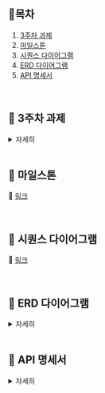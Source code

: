 ## 📑목차
1. [3주차 과제](#-3주차-과제)
2. [마일스톤](#-마일스톤)
3. [시퀀스 다이어그램](#-시퀀스-다이어그램)
4. [ERD 다이어그램](#-erd-다이어그램)
5. [API 명세서](#-api-명세서)

<br />

## 📌 3주차 과제
<details>
<summary>
  자세히
</summary>  

### Description

- **`콘서트 예약 서비스`**를 구현해 봅니다.
- 대기열 시스템을 구축하고, 예약 서비스는 작업가능한 유저만 수행할 수 있도록 해야합니다.
- 사용자는 좌석예약 시에 미리 충전한 잔액을 이용합니다.
- 좌석 예약 요청시에, 결제가 이루어지지 않더라도 일정 시간동안 다른 유저가 해당 좌석에 접근할 수 없도록 합니다.

### Requirements

- 아래 5가지 API 를 구현합니다.
    - 유저 토큰 발급 API
    - 예약 가능 날짜 / 좌석 API
    - 좌석 예약 요청 API
    - 잔액 충전 / 조회 API
    - 결제 API
- 각 기능 및 제약사항에 대해 단위 테스트를 반드시 하나 이상 작성하도록 합니다.
- 다수의 인스턴스로 어플리케이션이 동작하더라도 기능에 문제가 없도록 작성하도록 합니다.
- 동시성 이슈를 고려하여 구현합니다.
- 대기열 개념을 고려해 구현합니다.

### API Specs

1️⃣ **`주요` 유저 대기열 토큰 기능**

- 서비스를 이용할 토큰을 발급받는 API를 작성합니다.
- 토큰은 유저의 UUID 와 해당 유저의 대기열을 관리할 수 있는 정보 ( 대기 순서 or 잔여 시간 등 ) 를 포함합니다.
- 이후 모든 API 는 위 토큰을 이용해 대기열 검증을 통과해야 이용 가능합니다.

> 기본적으로 폴링으로 본인의 대기열을 확인한다고 가정하며, 다른 방안 또한 고려해보고 구현해 볼 수 있습니다.
> 

**2️⃣ `기본` 예약 가능 날짜 / 좌석 API**

- 예약가능한 날짜와 해당 날짜의 좌석을 조회하는 API 를 각각 작성합니다.
- 예약 가능한 날짜 목록을 조회할 수 있습니다.
- 날짜 정보를 입력받아 예약가능한 좌석정보를 조회할 수 있습니다.

> 좌석 정보는 1 ~ 50 까지의 좌석번호로 관리됩니다.
> 

3️⃣ **`주요` 좌석 예약 요청 API**

- 날짜와 좌석 정보를 입력받아 좌석을 예약 처리하는 API 를 작성합니다.
- 좌석 예약과 동시에 해당 좌석은 그 유저에게 약 5분간 임시 배정됩니다. ( 시간은 정책에 따라 자율적으로 정의합니다. )
- 만약 배정 시간 내에 결제가 완료되지 않는다면 좌석에 대한 임시 배정은 해제되어야 하며 다른 사용자는 예약할 수 없어야 한다.

4️⃣ **`기본`**  **잔액 충전 / 조회 API**

- 결제에 사용될 금액을 API 를 통해 충전하는 API 를 작성합니다.
- 사용자 식별자 및 충전할 금액을 받아 잔액을 충전합니다.
- 사용자 식별자를 통해 해당 사용자의 잔액을 조회합니다.

5️⃣ **`주요` 결제 API**

- 결제 처리하고 결제 내역을 생성하는 API 를 작성합니다.
- 결제가 완료되면 해당 좌석의 소유권을 유저에게 배정하고 대기열 토큰을 만료시킵니다.

<aside>
💡 **KEY POINT**

</aside>

- 유저간 대기열을 요청 순서대로 정확하게 제공할 방법을 고민해 봅니다.
- 동시에 여러 사용자가 예약 요청을 했을 때, 좌석이 중복으로 배정 가능하지 않도록 합니다.
</details>
<br />

## 📌 마일스톤
🔗 [링크](https://github.com/users/kiya-moon/projects/2/views/1?sortedBy%5Bdirection%5D=asc&sortedBy%5BcolumnId%5D=118995284) 

<br />

## 📌 시퀀스 다이어그램
🔗 [링크](https://www.notion.so/6b6edff7e7504a32961f74d7c83465c3?pvs=4)

<br />

## 📌 ERD 다이어그램
<details>
  <summary>
    자세히
  </summary>
  <br />

![image](https://github.com/kiya-moon/hanghaePlus_2024/assets/101784768/29796fba-bec1-4689-a3ec-ceb8fb03e85c)

### CUSTOMER DOMAIN
#### 1. CUSTOMER
- 속성
  - id(PK) : 고객 아이디
  - user_name : 고객 이름
  - balance : 고객 잔액
- 고객 정보를 담는 테이블
<br />

### TOKEN DOMAIN
#### 1. TOKEN
- 속성
  - id(PK) : 토큰 아이디
  - user_id(FK) : 고객 아이디
  - token : 유저 토큰
  - status : 토큰 상태
  - created_at : 토큰 발급 시간
  - expires_at : 토큰 만료 시간
- 대기열을 관리하는 토큰 테이블
- 토큰은 RandomUUID + / + ConcertId로 구성하여 콘서트별로 구분이 가능하도록 할 예정
- 대기, 활성화, 만료로 상태가 구분된다
- 토큰 만료 시간은 토큰 발급 시간으로부터 5분 뒤가 설정된다   
<br />

### CONCERT DOMAIN
#### 1. CONCERT
- 속성
  - id(PK) : 콘서트 아이디
  - name : 콘서트 이름
- 콘서트 기본 테이블
<br />

#### 2. CONCERT_OPTION
- 속성
  - id(PK) : 콘서트 옵션 아이디
  - concert_id(FK) : 콘서트 아이디
  - concert_date : 콘서트 날짜
  - price : 콘서트 가격
- 콘서트 시간별 옵션 테이블
- 동일 콘서트가 시간대별로 들어올 수 있기 때문에 1:N 관계
- (가격 seat 테이블로 옮길 예정. 현재는 좌석에 차등이 없으나 보통 콘서트는 좌석별로 가격이 다르기 때무네...)
<br />

#### 3. SEAT
- 속성
  - id(PK) : 좌석 아이디
  - concert_option_id(FK) : 콘서트 옵션 아이디
  - seat_number : 좌석 번호
  - status: 좌석 상태
- 좌석 테이블
- 콘서트 옵션 별로 50개의 좌석 정보가 들어가는 테이블(1:N 관계)
<br />

### RESEVATION DOMAIN
#### 1. RESERVATION
- 속성
  - id(PK) : 예약 아이디
  - user_id(FK) : 고객 아이디
  - seat_id(FK) : 좌석 아이디
  - status : 예약 상태
  - created_at : 예약 생성 시간
  - updated_at : 예약 업데이트 시간
- 예약 관리 테이블
- 고객이 좌석을 선택하고 예약 버튼 클릭 시 해당 테이블에 들어온다
- 예약 전, 예약 만료, 결제 완료로 상태가 구분된다
<br />

#### 2. PAYMENT
- 속성
  - id(PK) : 결제 아이디
  - reservation_id(FK) : 예약 아이디
  - amount : 결제된 금액
  - payment_date : 결제일
- 결제 테이블
- 예약 테이블의 예약을 결제 완료 시 해당 테이블에 들어온다.
<br />

</details>
<br />

## 📌 API 명세서
<details>
  <summary>
    자세히
  </summary>
  <br />

#### 1. 유저 토큰 발급 API

- **Endpoint**
  - **URL**: `/api/token`
  - **Method**: `POST`
  - **설명**: 대기열을 위한 유저 토큰 발급 요청

- **Request**
  - **Body**: 

    | 항목   | Type | 설명    | 비고 |
    | ------ | ---- | ------- | ---- |
    | userId | Long | 유저 ID |      |

- **Response**
  - **HTTP Status Codes**: 
    - `200 OK`: 성공
    - `400 Bad Request`: 잘못된 요청
    - `500 Internal Server Error`: 서버 오류

  - **Body**:

    | 항목    | Type   | 설명                                  | 비고 |
    | ------- | ------ | ------------------------------------- | ---- |
    | result  | String | 결과 코드 (200 : 성공 / 그 외 : 실패) |      |
    | message | String | 결과 메시지                           |      |
    | data    | Object | 토큰 데이터                           |      |

  - **data 정보 파라미터**

    | 항목          | Type    | 설명           | 비고 |
    | ------------- | ------- | -------------- | ---- |
    | token         | String  | 대기열 토큰    |      |
    | queuePosition | Integer | 대기열 위치    |      |
    | expiresAt     | String  | 토큰 만료 시간 |      |

  - **응답 예시**

    ```json
    {
        "result": "200",
        "message": "Success",
        "data": {
            "token": "randomUUID/concertId",
            "queuePosition": 1,
            "expiresAt": "2024-07-04T12:00:00"
        }
    }
    ```

- **Error**
  - **400 Bad Request**: 필수 파라미터 누락 또는 잘못된 데이터 형식
    - **응답 예시**

      ```json
      {
          "result": "400",
          "message": "Missing or invalid userId"
      }
      ```
  - **500 Internal Server Error**: 토큰 발급 중 서버 오류
    - **응답 예시**

      ```json
      {
          "result": "500",
          "message": "Internal server error"
      }
      ```

- **Authorization**: 없음

#### 2. 예약 가능 날짜 / 좌석 API

- **예약 가능 날짜 조회**

  - **Endpoint**
    - **URL**: `/api/{concertId}/available-dates`
    - **Method**: `GET`
    - **설명**: 예약 가능한 날짜를 조회합니다.

  - **Request**
    - **Query Parameters**: 

      | 항목      | Type   | 설명      | 비고 |
      | --------- | ------ | --------- | ---- |
      | token     | String | 유저 토큰 |      |
      | concertId | Long   | 콘서트Id  |      |
    
  - **Response**
    - **HTTP Status Codes**: 
      - `200 OK`: 성공
      - `401 Unauthorized`: 인증 실패
      - `500 Internal Server Error`: 서버 오류

    - **Body**:

      | 항목           | Type           | 설명                         | 비고 |
      | -------------- | -------------- | ---------------------------- | ---- |
      | concertOptions | List\<Object\> | 예약 가능 콘서트 옵션 리스트 |      |

    - **concertOptions 정보 파라미터**

      | 항목            | Type   | 설명           | 비고 |
      | --------------- | ------ | -------------- | ---- |
      | concertOptionId | Long   | 콘서트 옵션 ID |      |
      | concertDate     | String | 콘서트 날짜    |      |

    - **응답 예시**

      ```json
      {
          "concertOptions": [
              {
                  "concertOptionId": 1,
                  "concertDate": "2024-07-04"
              },
              {
                  "concertOptionId": 2,
                  "concertDate": "2024-07-05"
              }
          ]
      }
      ```

  - **Error**
    - **401 Unauthorized**: 유효하지 않은 토큰
      - **응답 예시**

        ```json
        {
            "result": "401",
            "message": "Invalid or expired token"
        }
        ```
    - **500 Internal Server Error**: 서버 오류
      - **응답 예시**

        ```json
        {
            "result": "500",
            "message": "Internal server error"
        }
        ```

  - **Authorization**: 유저 토큰 필요
    - **Authorization Header**:

      ```
      Authorization: Bearer randomUUID
      ```

- **예약 가능 좌석 조회**

  - **Endpoint**
    - **URL**: `/api/{concertOptionId}/available-seats`
    - **Method**: `GET`
    - **설명**: 특정 날짜에 예약 가능한 좌석을 조회합니다.

  - **Request**
    - **Query Parameters**: 

      | 항목            | Type   | 설명           | 비고 |
      | --------------- | ------ | -------------- | ---- |
      | token           | String | 유저 토큰      |      |
      | concertOptionId | Long   | 콘서트 옵션 ID |      |

  - **Response**
    - **HTTP Status Codes**: 
      - `200 OK`: 성공
      - `401 Unauthorized`: 인증 실패
      - `500 Internal Server Error`: 서버 오류

    - **Body**:

      | 항목  | Type           | 설명                  | 비고 |
      | ----- | -------------- | --------------------- | ---- |
      | seats | List\<Object\> | 예약 가능 좌석 리스트 |      |

    - **seats 정보 파라미터**

      | 항목       | Type   | 설명      | 비고 |
      | ---------- | ------ | --------- | ---- |
      | seatId     | Long   | 좌석 ID   |      |
      | seatNumber | String | 좌석 번호 |      |
      | status     | String | 좌석 상태 |      |

    - **응답 예시**

      ```json
      {
          "seats": [
              {
                  "seatId": 1,
                  "seatNumber": "A1",
                  "status": "열림"
              },
              {
                  "seatId": 2,
                  "seatNumber": "A2",
                  "status": "열림"
              }
          ]
      }
      ```

  - **Error**
    - **401 Unauthorized**: 유효하지 않은 토큰
      - **응답 예시**

        ```json
        {
            "result": "401",
            "message": "Invalid or expired token"
        }
        ```
    - **500 Internal Server Error**: 서버 오류
      - **응답 예시**

        ```json
        {
            "result": "500",
            "message": "Internal server error"
        }
        ```

  - **Authorization**: 유저 토큰 필요
    - **Authorization Header**:

      ```
      Authorization: Bearer randomUUID
      ```

#### 3. 좌석 예약 요청 API

- **Endpoint**
  - **URL**: `/api/reserve`
  - **Method**: `POST`
  - **설명**: 좌석 예약 요청

- **Request**
  - **Body**:

    | 항목            | Type   | 설명           | 비고 |
    | --------------- | ------ | -------------- | ---- |
    | token           | String | 유저 토큰      |      |
    | concertOptionId | Long   | 콘서트 옵션 ID |      |
    | seatId          | Long   | 좌석 ID        |      |
    | userId          | Long   | 유저 ID        |      |

- **Response**
  - **HTTP Status Codes**: 
    - `200 OK`: 성공
    - `401 Unauthorized`: 인증 실패
    - `400 Bad Request`: 잘못된 요청
    - `500 Internal Server Error`: 서버 오류

  - **Body**:

    | 항목    | Type   | 설명                                  | 비고 |
    | ------- | ------ | ------------------------------------- | ---- |
    | result  | String | 결과 코드 (200 : 성공 / 그 외 : 실패) |      |
    | message | String | 결과 메시지                           |      |
    | data    | Object | 예약 결과 데이터                      |      |

  - **data 정보 파라미터**

    | 항목          | Type | 설명    | 비고 |
    | ------------- | ---- | ------- | ---- |
    | reservationId | Long | 예약 ID |      |

  - **응답 예시**

    ```json
    {
        "result": "200",
        "message": "Success",
        "data": {
            "reservationId": 123
        }
    }
    ```

- **Error**
  - **401 Unauthorized**: 유효하지 않은 토큰
    - **응답 예시**

      ```json
      {
          "result": "401",
          "message": "Invalid or expired token"
      }
      ```
    
  - **400 Bad Request**: 필수 파라미터 누락 또는 잘못된 데이터 형식
    - **응답 예시**
  
      ```json
      {
          "result": "400",
          "message": "Missing or invalid parameters"
      }
      ```
    
  - **500 Internal Server Error**: 서버 오류
    
    - **응답 예시**
  
  ```json
  	{
        "result": "500",
        "message": "Internal server error"
    }
  ```
  
  - **Authorization**: 유저 토큰 필요
    - **Authorization Header**:
  
      ```
      Authorization: Bearer randomUUID
      ```
  
  #### 4. 잔액 충전 / 조회 API
  
  - **잔액 충전**
  
    - **Endpoint**
      - **URL**: `/api/balance/charge`
      - **Method**: `PATCH`
      - **설명**: 유저의 잔액을 충전합니다.
  
    - **Request**
      - **Body**:
  
        | 항목   | Type   | 설명      | 비고 |
        | ------ | ------ | --------- | ---- |
        | userId | Long   | 유저 ID   |      |
        | amount | Double | 충전 금액 |      |
  
    - **Response**
      - **HTTP Status Codes**: 
        - `200 OK`: 성공
        - `400 Bad Request`: 잘못된 요청
        - `500 Internal Server Error`: 서버 오류
  
      - **Body**:
  
        | 항목    | Type   | 설명      | 비고 |
        | ------- | ------ | --------- | ---- |
        | balance | Double | 현재 잔액 |      |
  
      - **응답 예시**
  
        ```json
        {
            "balance": 5000.00
        }
        ```
  
    - **Error**
      - **400 Bad Request**: 필수 파라미터 누락 또는 잘못된 데이터 형식
        - **응답 예시**
  
          ```json
          {
              "result": "400",
              "message": "Missing or invalid parameters"
          }
          ```
      - **500 Internal Server Error**: 서버 오류
        - **응답 예시**
  
          ```json
          {
              "result": "500",
              "message": "Internal server error"
          }
          ```
  
    - **Authorization**: 없음
  
  - **잔액 조회**
  
    - **Endpoint**
      - **URL**: `/api/balance`
      - **Method**: `GET`
      - **설명**: 유저의 현재 잔액을 조회합니다.
  
    - **Request**
      - **Query Parameters**:
  
        | 항목   | Type | 설명    | 비고 |
        | ------ | ---- | ------- | ---- |
        | userId | Long | 유저 ID |      |
  
    - **Response**
      - **HTTP Status Codes**: 
        - `200 OK`: 성공
        - `400 Bad Request`: 잘못된 요청
        - `500 Internal Server Error`: 서버 오류
  
      - **Body**:
  
        | 항목    | Type   | 설명      | 비고 |
        | ------- | ------ | --------- | ---- |
        | balance | Double | 현재 잔액 |      |
  
      - **응답 예시**
  
        ```json
        {
            "balance": 5000.00
        }
        ```
  
    - **Error**
      - **400 Bad Request**: 필수 파라미터 누락 또는 잘못된 데이터 형식
        - **응답 예시**
  
          ```json
          {
              "result": "400",
              "message": "Missing or invalid parameters"
          }
          ```
      - **500 Internal Server Error**: 서버 오류
        - **응답 예시**
  
          ```json
          {
              "result": "500",
              "message": "Internal server error"
          }
          ```
  
    - **Authorization**: 없음
  
  #### 5. 결제 API
  
  - **Endpoint**
    - **URL**: `/api/pay`
    - **Method**: `POST`
    - **설명**: 결제 요청
  
  - **Request**
    - **Body**:
  
      | 항목          | Type   | 설명      | 비고 |
      | ------------- | ------ | --------- | ---- |
      | token         | String | 유저 토큰 |      |
      | reservationId | Long   | 예약 ID   |      |
      | amount        | Double | 결제 금액 |      |
  
  - **Response**
    - **HTTP Status Codes**: 
      - `200 OK`: 성공
      - `401 Unauthorized`: 인증 실패
      - `400 Bad Request`: 잘못된 요청
      - `500 Internal Server Error`: 서버 오류
  
    - **Body**:
  
      | 항목    | Type   | 설명                                  | 비고 |
      | ------- | ------ | ------------------------------------- | ---- |
      | result  | String | 결과 코드 (200 : 성공 / 그 외 : 실패) |      |
      | message | String | 결과 메시지                           |      |
      | data    | Object | 결제 결과 데이터                      |      |
  
    - **data 정보 파라미터**
  
      | 항목      | Type | 설명    | 비고 |
      | --------- | ---- | ------- | ---- |
      | paymentId | Long | 결제 ID |      |
  
    - **응답 예시**
  
      ```json
      {
          "result": "200",
          "message": "Success",
          "data": {
              "paymentId": 456
          }
      }
      ```
  
  - **Error**
    - **401 Unauthorized**: 유효하지 않은 토큰
      - **응답 예시**
  
        ```json
        {
            "result": "401",
            "message": "Invalid or expired token"
        }
        ```
    - **400 Bad Request**: 필수 파라미터 누락 또는 잘못된 데이터 형식
      - **응답 예시**
  
        ```json
        {
            "result": "400",
            "message": "Missing or invalid parameters"
        }
        ```
    - **500 Internal Server Error**: 서버 오류
      - **응답 예시**
  
        ```json
        {
            "result": "500",
            "message": "Internal server error"
        }
        ```
  
  - **Authorization**: 유저 토큰 필요
    - **Authorization Header**:
  
      ```
      Authorization: Bearer randomUUID
      ```
</details>
<br />
